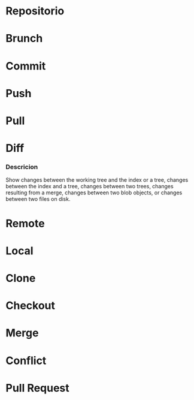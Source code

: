 # Repositorio
# Brunch
# Commit
# Push
# Pull
# Diff
### Descricion
Show changes between the working tree and the index or a tree, changes between the index and a tree, changes between two trees, changes resulting from a merge, changes between two blob objects, or changes between two files on disk.
# Remote
# Local
# Clone
# Checkout
# Merge
# Conflict
# Pull Request


